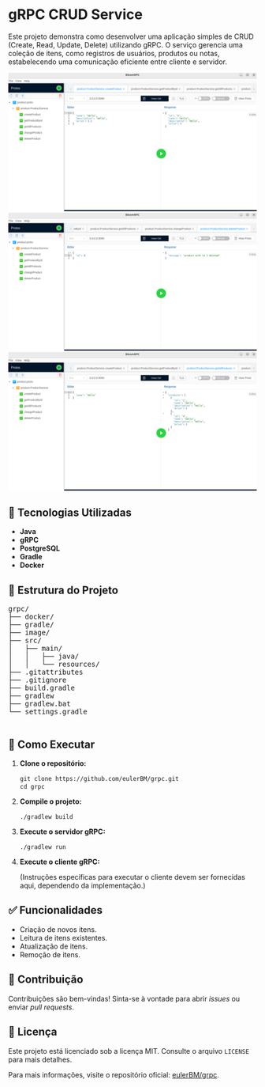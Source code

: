 <!DOCTYPE html>
<html lang="pt-BR">
<head>
  <meta charset="UTF-8" />
  <title>gRPC CRUD Service</title>
</head>
<body>

  <h1>gRPC CRUD Service</h1>

  <p>Este projeto demonstra como desenvolver uma aplicação simples de CRUD (Create, Read, Update, Delete) utilizando gRPC. O serviço gerencia uma coleção de itens, como registros de usuários, produtos ou notas, estabelecendo uma comunicação eficiente entre cliente e servidor.</p>

  <div class="image-container">
    <img src="image/create.png" alt="Exemplo de uso do serviço gRPC">
    <img src="image/deleted.png" alt="Exemplo de uso do serviço gRPC">
    <img src="image/getAll.png" alt="Exemplo de uso do serviço gRPC">
  </div>

  <div class="section">
    <h2>🔧 Tecnologias Utilizadas</h2>
    <ul>
      <li><strong>Java</strong></li>
      <li><strong>gRPC</strong></li>
      <li><strong>PostgreSQL</strong></li>
      <li><strong>Gradle</strong></li>
      <li><strong>Docker</strong></li>
    </ul>
  </div>

  <div class="section">
    <h2>📁 Estrutura do Projeto</h2>
    <pre>
grpc/
├── docker/
├── gradle/
├── image/
├── src/
│   ├── main/
│   │   ├── java/
│   │   └── resources/
├── .gitattributes
├── .gitignore
├── build.gradle
├── gradlew
├── gradlew.bat
└── settings.gradle
    </pre>
  </div>

  <div class="section">
    <h2>🚀 Como Executar</h2>
    <ol>
      <li><strong>Clone o repositório:</strong>
        <pre><code>git clone https://github.com/eulerBM/grpc.git
cd grpc</code></pre>
      </li>
      <li><strong>Compile o projeto:</strong>
        <pre><code>./gradlew build</code></pre>
      </li>
      <li><strong>Execute o servidor gRPC:</strong>
        <pre><code>./gradlew run</code></pre>
      </li>
      <li><strong>Execute o cliente gRPC:</strong>
        <p>(Instruções específicas para executar o cliente devem ser fornecidas aqui, dependendo da implementação.)</p>
      </li>
    </ol>
  </div>

  <div class="section">
    <h2>✅ Funcionalidades</h2>
    <ul>
      <li>Criação de novos itens.</li>
      <li>Leitura de itens existentes.</li>
      <li>Atualização de itens.</li>
      <li>Remoção de itens.</li>
    </ul>
  </div>

  <div class="section">
    <h2>🤝 Contribuição</h2>
    <p>Contribuições são bem-vindas! Sinta-se à vontade para abrir <em>issues</em> ou enviar <em>pull requests</em>.</p>
  </div>

  <div class="section">
    <h2>📄 Licença</h2>
    <p>Este projeto está licenciado sob a licença MIT. Consulte o arquivo <code>LICENSE</code> para mais detalhes.</p>
  </div>

  <footer>
    <p>Para mais informações, visite o repositório oficial: <a href="https://github.com/eulerBM/grpc">eulerBM/grpc</a>.</p>
  </footer>

</body>
</html>
